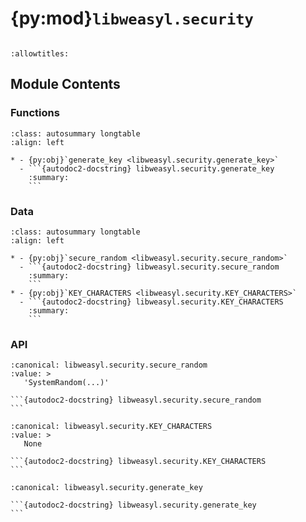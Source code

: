 # {py:mod}`libweasyl.security`

```{py:module} libweasyl.security
```

```{autodoc2-docstring} libweasyl.security
:allowtitles:
```

## Module Contents

### Functions

````{list-table}
:class: autosummary longtable
:align: left

* - {py:obj}`generate_key <libweasyl.security.generate_key>`
  - ```{autodoc2-docstring} libweasyl.security.generate_key
    :summary:
    ```
````

### Data

````{list-table}
:class: autosummary longtable
:align: left

* - {py:obj}`secure_random <libweasyl.security.secure_random>`
  - ```{autodoc2-docstring} libweasyl.security.secure_random
    :summary:
    ```
* - {py:obj}`KEY_CHARACTERS <libweasyl.security.KEY_CHARACTERS>`
  - ```{autodoc2-docstring} libweasyl.security.KEY_CHARACTERS
    :summary:
    ```
````

### API

````{py:data} secure_random
:canonical: libweasyl.security.secure_random
:value: >
   'SystemRandom(...)'

```{autodoc2-docstring} libweasyl.security.secure_random
```

````

````{py:data} KEY_CHARACTERS
:canonical: libweasyl.security.KEY_CHARACTERS
:value: >
   None

```{autodoc2-docstring} libweasyl.security.KEY_CHARACTERS
```

````

````{py:function} generate_key(size, key_characters=KEY_CHARACTERS)
:canonical: libweasyl.security.generate_key

```{autodoc2-docstring} libweasyl.security.generate_key
```
````
